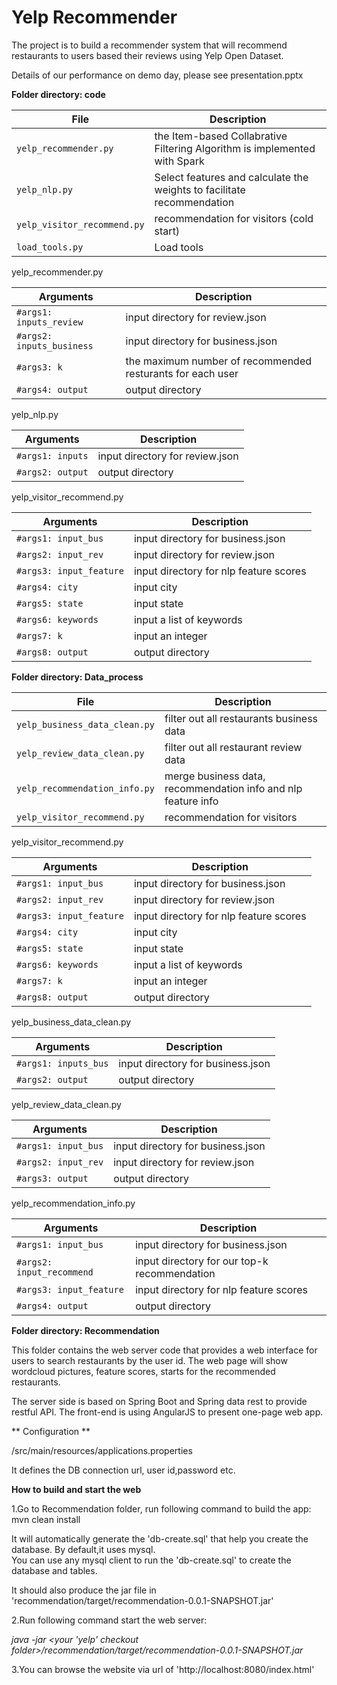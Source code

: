 # Yelp Recommender
The project is to build a recommender system that will recommend restaurants to users based their reviews using Yelp Open Dataset.

Details of our performance on demo day, please see presentation.pptx


**Folder directory: code**

| File | Description |
| --- | --- |
| `yelp_recommender.py` | the Item-based Collabrative Filtering Algorithm is implemented with Spark |
| `yelp_nlp.py` | Select features and calculate the weights to facilitate recommendation |
| `yelp_visitor_recommend.py` | recommendation for visitors (cold start) |
| `load_tools.py` | Load tools |

yelp_recommender.py

| Arguments | Description |
| --- | --- |
| `#args1: inputs_review` | input directory for review.json |
| `#args2: inputs_business` | input directory for business.json |
| `#args3: k` | the maximum number of recommended resturants for each user |
| `#args4: output` | output directory |

yelp_nlp.py

| Arguments | Description |
| --- | --- |
| `#args1: inputs` | input directory for review.json |
| `#args2: output` | output directory |

yelp_visitor_recommend.py

| Arguments | Description |
| --- | --- |
| `#args1: input_bus` | input directory for business.json |
| `#args2: input_rev` | input directory for review.json |
| `#args3: input_feature` | input directory for nlp feature scores |
| `#args4: city` | input city |
| `#args5: state` | input state |
| `#args6: keywords` | input a list of keywords|
| `#args7: k` | input an integer |
| `#args8: output` | output directory |

**Folder directory: Data_process**

| File | Description |
| --- | --- |
| `yelp_business_data_clean.py` | filter out all restaurants business data |
| `yelp_review_data_clean.py` | filter out all restaurant review data |
| `yelp_recommendation_info.py` | merge business data, recommendation info and nlp feature info |
| `yelp_visitor_recommend.py` | recommendation for visitors |

yelp_visitor_recommend.py

| Arguments | Description |
| --- | --- |
| `#args1: input_bus` | input directory for business.json |
| `#args2: input_rev` | input directory for review.json |
| `#args3: input_feature` | input directory for nlp feature scores |
| `#args4: city` | input city |
| `#args5: state` | input state |
| `#args6: keywords` | input a list of keywords |
| `#args7: k` | input an integer |
| `#args8: output` | output directory |


yelp_business_data_clean.py

| Arguments | Description |
| --- | --- |
| `#args1: inputs_bus` | input directory for business.json |
| `#args2: output` | output directory |

yelp_review_data_clean.py

| Arguments | Description |
| --- | --- |
| `#args1: input_bus` | input directory for business.json |
| `#args2: input_rev` | input directory for review.json |
| `#args3: output` | output directory |

yelp_recommendation_info.py

| Arguments | Description |
| --- | --- |
| `#args1: input_bus` | input directory for business.json |
| `#args2: input_recommend` | input directory for our top-k recommendation |
| `#args3: input_feature` | input directory for nlp feature scores |
| `#args4: output` | output directory |

**Folder directory: Recommendation**

This folder contains the web server code that provides a web interface for users to search restaurants by the user id.
The web page will show wordcloud pictures, feature scores, starts for the recommended restaurants.

The server side is based on Spring Boot and Spring data rest to provide restful API. The front-end is using AngularJS to present one-page web app.

** Configuration **

/src/main/resources/applications.properties

It defines the DB connection url, user id,password etc.

**How to build and start the web**

1.Go to Recommendation folder, run following command to build the app:
mvn clean install

It will automatically generate the 'db-create.sql' that help you create the database. By default,it uses mysql.  
You can use any mysql client to run the 'db-create.sql' to create the database and tables.  

It should also produce the jar file in 'recommendation/target/recommendation-0.0.1-SNAPSHOT.jar'

2.Run following command start the web server:

_java -jar <your 'yelp' checkout folder>/recommendation/target/recommendation-0.0.1-SNAPSHOT.jar_

3.You can browse the website via url of 'http://localhost:8080/index.html'


